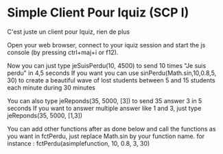 # Simple Client Pour Iquiz (SCP I)
C'est juste un client pour Iquiz, rien de plus

Open your web browser, connect to your iquiz session and start the js console (by pressing ctrl+maj+i or f12).

Now you can just type jeSuisPerdu(10, 4500) to send 10 times "Je suis perdu" in 4,5 seconds
If you want you can use sinPerdu(Math.sin,10,0.8,5, 30) to create a beautiful wave of lost students between 5 and 15 students each minute during 30 minutes

You can also type jeReponds(35, 5000, [3]) to send 35 answer 3 in 5 seconds
If you want to answer multiple answer like 1 and 3, just type jeReponds(35, 5000, [1,3])

You can add other functions after as done below and call the functions as you want in fctPerdu, just replace Math.sin by your function name.
for instance :
fctPerdu(asimplefunction, 10, 0.8, 3, 30)